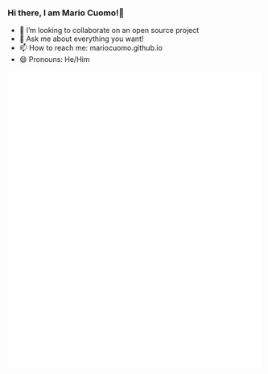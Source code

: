 ### Hi there, I am Mario Cuomo!👋

- 👯 I’m looking to collaborate on an open source project
- 💬 Ask me about everything you want!
- 📫 How to reach me: mariocuomo.github.io
- 😄 Pronouns: He/Him

<!--
- 🔭 I’m currently working on ...
- 🌱 I’m currently learning ...
- 🤔 I’m looking for help with ...
- ⚡ Fun fact: ...
-->


![](https://github.com/mariocuomo/github-stats/blob/master/generated/overview.svg)
![](https://github.com/mariocuomo/github-stats/blob/master/generated/languages.svg)

